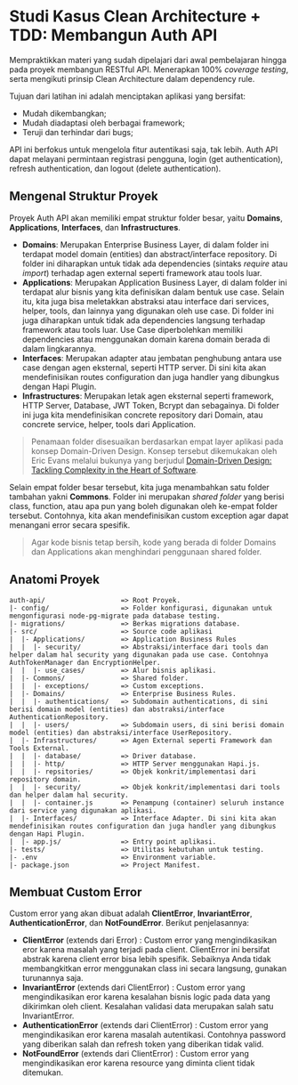 # Studi Kasus Clean Architecture + TDD: Membangun Auth API
Mempraktikkan materi yang sudah dipelajari dari awal pembelajaran hingga pada proyek membangun RESTful API. Menerapkan 100% *coverage testing*, serta mengikuti prinsip Clean Architecture dalam dependency rule.

Tujuan dari latihan ini adalah menciptakan aplikasi yang bersifat:
  * Mudah dikembangkan;
  * Mudah diadaptasi oleh berbagai framework;
  * Teruji dan terhindar dari bugs;

API ini berfokus untuk mengelola fitur autentikasi saja, tak lebih. Auth API dapat melayani permintaan registrasi pengguna, login (get authentication), refresh authentication, dan logout (delete authentication).

## Mengenal Struktur Proyek
Proyek Auth API akan memiliki empat struktur folder besar, yaitu **Domains**, **Applications**, **Interfaces**, dan **Infrastructures**.
  * **Domains**: Merupakan Enterprise Business Layer, di dalam folder ini terdapat model domain (entities) dan abstract/interface repository. Di folder ini diharapkan untuk tidak ada dependencies (sintaks *require* atau *import*) terhadap agen external seperti framework atau tools luar.
  * **Applications**: Merupakan Application Business Layer, di dalam folder ini terdapat alur bisnis yang kita definisikan dalam bentuk use case. Selain itu, kita juga bisa meletakkan abstraksi atau interface dari services, helper, tools, dan lainnya yang digunakan oleh use case. Di folder ini juga diharapkan untuk tidak ada dependencies langsung terhadap framework atau tools luar. Use Case diperbolehkan memiliki dependencies atau menggunakan domain karena domain berada di dalam lingkarannya.
  * **Interfaces**: Merupakan adapter atau jembatan penghubung antara use case dengan agen eksternal, seperti HTTP server. Di sini kita akan mendefinisikan routes configuration dan juga handler yang dibungkus dengan Hapi Plugin.
  * **Infrastructures**: Merupakan letak agen eksternal seperti framework, HTTP Server, Database, JWT Token, Bcrypt dan sebagainya. Di folder ini juga kita mendefinisikan concrete repository dari Domain, atau concrete service, helper, tools dari Application.

> Penamaan folder disesuaikan berdasarkan empat layer aplikasi pada konsep Domain-Driven Design. Konsep tersebut dikemukakan oleh Eric Evans melalui bukunya yang berjudul [Domain-Driven Design: Tackling Complexity in the Heart of Software](https://www.pearson.com/en-us/subject-catalog/p/domain-driven-design-tackling-complexity-in-the-heart-of-software/P200000009375?view=educator).

Selain empat folder besar tersebut, kita juga menambahkan satu folder tambahan yakni **Commons**. Folder ini merupakan *shared folder* yang berisi class, function, atau apa pun yang boleh digunakan oleh ke-empat folder tersebut. Contohnya, kita akan mendefinisikan custom exception agar dapat menangani error secara spesifik.

> Agar kode bisnis tetap bersih, kode yang berada di folder Domains dan Applications akan menghindari penggunaan shared folder.

## Anatomi Proyek
```
auth-api/                   => Root Proyek.
|- config/                  => Folder konfigurasi, digunakan untuk mengonfigurasi node-pg-migrate pada database testing.
|- migrations/              => Berkas migrations database.
|- src/                     => Source code aplikasi
|  |- Applications/         => Application Business Rules
|  |  |- security/          => Abstraksi/interface dari tools dan helper dalam hal security yang digunakan pada use case. Contohnya AuthTokenManager dan EncryptionHelper.
|  |  |- use_cases/         => Alur bisnis aplikasi.
|  |- Commons/              => Shared folder.
|  |  |- exceptions/        => Custom exceptions.
|  |- Domains/              => Enterprise Business Rules.
|  |  |- authentications/   => Subdomain authentications, di sini berisi domain model (entities) dan abstraksi/interface AuthenticationRepository.
|  |  |- users/             => Subdomain users, di sini berisi domain model (entities) dan abstraksi/interface UserRepository.
|  |- Infrastructures/      => Agen External seperti Framework dan Tools External.
|  |  |- database/          => Driver database.
|  |  |- http/              => HTTP Server menggunakan Hapi.js.
|  |  |- repsitories/       => Objek konkrit/implementasi dari repository domain.
|  |  |- security/          => Objek konkrit/implementasi dari tools dan helper dalam hal security.
|  |  |- container.js       => Penampung (container) seluruh instance dari service yang digunakan aplikasi.
|  |- Interfaces/           => Interface Adapter. Di sini kita akan mendefinisikan routes configuration dan juga handler yang dibungkus dengan Hapi Plugin.
|  |- app.js/               => Entry point aplikasi.
|- tests/                   => Utilitas kebutuhan untuk testing.
|- .env                     => Environment variable.
|- package.json             => Project Manifest.
```
## Membuat Custom Error
Custom error yang akan dibuat adalah **ClientError**, **InvariantError**, **AuthenticationError**, dan **NotFoundError**. Berikut penjelasannya:
  * **ClientError** (extends dari Error) : Custom error yang mengindikasikan eror karena masalah yang terjadi pada client. ClientError ini bersifat abstrak karena client error bisa lebih spesifik. Sebaiknya Anda tidak membangkitkan error menggunakan class ini secara langsung, gunakan turunannya saja.
  * **InvariantError** (extends dari ClientError) : Custom error yang mengindikasikan eror karena kesalahan bisnis logic pada data yang dikirimkan oleh client. Kesalahan validasi data merupakan salah satu InvariantError.
  * **AuthenticationError** (extends dari ClientError) : Custom error yang mengindikasikan eror karena masalah autentikasi. Contohnya password yang diberikan salah dan refresh token yang diberikan tidak valid.
  * **NotFoundError** (extends dari ClientError) : Custom error yang mengindikasikan eror karena resource yang diminta client tidak ditemukan.